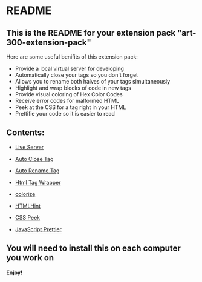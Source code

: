 # README

## This is the README for your extension pack "art-300-extension-pack"

Here are some useful benifits of this extension pack:

* Provide a local virtual server for developing 
* Automatically close your tags so you don't forget
* Allows you to rename both halves of your tags simultaneously
* Highlight and wrap blocks of code in new tags
* Provide visual coloring of Hex Color Codes
* Receive error codes for malformed HTML
* Peek at the CSS for a tag right in your HTML
* Prettifie your code so it is easier to read

## Contents:

- [Live Server](https://marketplace.visualstudio.com/items?itemName=ritwickdey.LiveServer)
- [Auto Close Tag](https://marketplace.visualstudio.com/items?itemName=formulahendry.auto-close-tag)
- [Auto Rename Tag](https://marketplace.visualstudio.com/items?itemName=formulahendry.auto-rename-tag)
- [Html Tag Wrapper](https://marketplace.visualstudio.com/items?itemName=hwencc.html-tag-wrapper)

- [colorize](https://marketplace.visualstudio.com/items?itemName=kamikillerto.vscode-colorize)
- [HTMLHint](https://marketplace.visualstudio.com/items?itemName=mkaufman.HTMLHint)
- [CSS Peek](https://marketplace.visualstudio.com/items?itemName=pranaygp.vscode-css-peek)
- [JavaScript Prettier](https://marketplace.visualstudio.com/items?itemName=MadsKristensen.JavaScriptPrettier)

## You will need to install this on each computer you work on

**Enjoy!**
